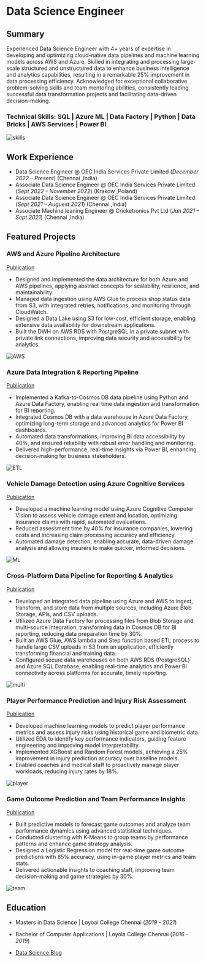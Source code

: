 # Data Science Engineer

## Summary
Experienced Data Science Engineer with 4+ years of expertise in developing and optimizing cloud-native data pipelines and 
machine learning models across AWS and Azure. Skilled in integrating and processing large-scale structured and unstructured 
data to enhance business intelligence and analytics capabilities, resulting in a remarkable 25% improvement in data processing 
efficiency. Acknowledged for exceptional collaborative problem-solving skills and team mentoring abilities, consistently leading 
successful data transformation projects and facilitating data-driven decision-making. 

### Technical Skills: SQL | Azure ML | Data Factory | Python | Data Bricks | AWS Services | Power BI
![skills](/assets/img/skills.png)

## Work Experience
- Data Science Engineer @ OEC India Services Private Limited  (_December 2022 – Present_) (Chennai ,India)								       		
- Associate Data Science Engineer @ OEC India Services Private Limited (_Sept 2022 – November 2022_) (Krakow ,Poland) 			        		
- Associate Data Science Engineer @ OEC India Services Private Limited (_Sept 2021 – Auguest 2021_) (Chennai ,India)
- Associate Machine leaning Engineer @ Cricketronics Pvt Ltd (_Jan 2021 – Sept 2021_) (Chennai ,India)

## Featured Projects
### AWS and Azure Pipeline Architecture
[Publication](https://www.mdpi.com/1424-8220/22/8/3048)

- Designed and implemented the data architecture for both Azure and AWS pipelines, applying abstract 
concepts for scalability, resilience, and maintainability. 
- Managed data ingestion using AWS Glue to process shop status data from S3, with integrated retries, 
notifications, and monitoring through CloudWatch. 
- Designed a Data Lake using S3 for low-cost, efficient storage, enabling extensive data availability for 
downstream applications. 
- Built the DWH on AWS RDS with PostgreSQL in a private subnet with private link connections, 
improving data security and accessibility for analytics. 

![AWS](/assets/img/AWS.png)

### Azure Data Integration & Reporting Pipeline
[Publication](https://www.mdpi.com/1424-8220/22/11/4240)

- Implemented a Kafka-to-Cosmos DB data pipeline using Python and Azure Data Factory, enabling real
time data ingestion and transformation for BI reporting. 
- Integrated Cosmos DB with a data warehouse in Azure Data Factory, optimizing long-term storage and 
advanced analytics for Power BI dashboards. 
- Automated data transformations, improving BI data accessibility by 40%, and ensured reliability with 
robust error handling and monitoring. 
- Delivered high-performance, real-time insights via Power BI, enhancing decision-making for business 
stakeholders. 

![ETL](/assets/img/ETL.png)

### Vehicle Damage Detection using Azure Cognitive Services
[Publication](https://www.mdpi.com/1424-8220/22/11/4240)

- Developed a machine learning model using Azure Cognitive Computer Vision to assess vehicle damage 
extent and location, optimizing insurance claims with rapid, automated evaluations. 
- Reduced assessment time by 40% for insurance companies, lowering costs and increasing claim 
processing accuracy and efficiency. 
- Automated damage detection, enabling accurate, data-driven damage analysis and allowing insurers 
to make quicker, informed decisions.  

![ML](/assets/img/ML.png)

### Cross-Platform Data Pipeline for Reporting & Analytics
[Publication](https://www.mdpi.com/1424-8220/22/11/4240)

- Developed an integrated data pipeline using Azure and AWS to ingest, transform, and store data from 
multiple sources, including Azure Blob Storage, APIs, and CSV uploads. 
- Utilized Azure Data Factory for processing files from Blob Storage and multi-source integration, 
transforming data in Cosmos DB for BI reporting, reducing data preparation time by 30%. 
- Built an AWS Glue, AWS lambda and Step function based ETL process to handle large CSV uploads in 
S3 from an application, efficiently transforming financial and training data. 
- Configured secure data warehouses on both AWS RDS (PostgreSQL) and Azure SQL Database, enabling 
real-time analytics and Power BI connectivity across platforms for accurate, timely reporting.  

![multi](/assets/img/multi.png)

### Player Performance Prediction and Injury Risk Assessment
[Publication](https://www.mdpi.com/1424-8220/22/11/4240)

- Developed machine learning models to predict player performance metrics and assess injury risks 
using historical game and biometric data. 
- Utilized EDA to identify key performance indicators, guiding feature engineering and improving model 
interpretability. 
- Implemented XGBoost and Random Forest models, achieving a 25% improvement in injury prediction 
accuracy over baseline models. 
- Enabled coaches and medical staff to proactively manage player workloads, reducing injury rates by 
18%.   

![player](/assets/img/player.png)

### Game Outcome Prediction and Team Performance Insights
[Publication](https://www.mdpi.com/1424-8220/22/11/4240)

- Built predictive models to forecast game outcomes and analyze team performance dynamics using 
advanced statistical techniques. 
- Conducted clustering with K-Means to group teams by performance patterns and enhance game 
strategy analysis. 
- Designed a Logistic Regression model for real-time game outcome predictions with 85% accuracy, 
using in-game player metrics and team stats. 
- Delivered actionable insights to coaching staff, improving team decision-making and game strategies 
by 30%.    

![team](/assets/img/team.png)

## Education							       		
- Masters in Data Science	| Loyoal College Chennai (_2019 - 2021_)	 			        		
- Bachelor of Computer Applications | Loyola College Chennai (_2016 - 2019_)

- [Data Science Blog](https://medium.com/@shawhin)
